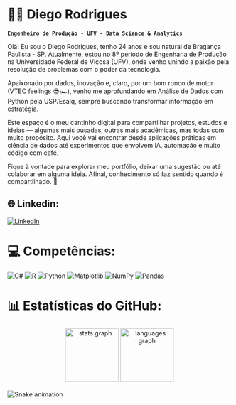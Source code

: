 # 👨‍💻 Diego Rodrigues

**`Engenheiro de Produção - UFV - Data Science & Analytics`**

Olá! Eu sou o Diego Rodrigues, tenho 24 anos e sou natural de Bragança Paulista - SP. Atualmente, estou no 8º período de Engenharia de Produção na Universidade Federal de Viçosa (UFV), onde venho unindo a paixão pela resolução de problemas com o poder da tecnologia.

Apaixonado por dados, inovação e, claro, por um bom ronco de motor (VTEC feelings 😎🏎️), venho me aprofundando em Análise de Dados com Python pela USP/Esalq, sempre buscando transformar informação em estratégia.

Este espaço é o meu cantinho digital para compartilhar projetos, estudos e ideias — algumas mais ousadas, outras mais acadêmicas, mas todas com muito propósito. Aqui você vai encontrar desde aplicações práticas em ciência de dados até experimentos que envolvem IA, automação e muito código com café.

Fique à vontade para explorar meu portfólio, deixar uma sugestão ou até colaborar em alguma ideia. Afinal, conhecimento só faz sentido quando é compartilhado. 🚀

## 🌐 Linkedin:
[![LinkedIn](https://img.shields.io/badge/LinkedIn-%230077B5.svg?logo=linkedin&logoColor=white)](https://www.linkedin.com/in/diegodeoliveirarodrigues/) 

# 💻 Competências:
![C#](https://img.shields.io/badge/c%23-%23239120.svg?style=for-the-badge&logo=csharp&logoColor=white) ![R](https://img.shields.io/badge/r-%23276DC3.svg?style=for-the-badge&logo=r&logoColor=white) ![Python](https://img.shields.io/badge/python-3670A0?style=for-the-badge&logo=python&logoColor=ffdd54) ![Matplotlib](https://img.shields.io/badge/Matplotlib-%23ffffff.svg?style=for-the-badge&logo=Matplotlib&logoColor=black) ![NumPy](https://img.shields.io/badge/numpy-%23013243.svg?style=for-the-badge&logo=numpy&logoColor=white) ![Pandas](https://img.shields.io/badge/pandas-%23150458.svg?style=for-the-badge&logo=pandas&logoColor=white)
# 📊 Estatísticas do GitHub:

###

<div align="center">
  <img src="https://github-readme-stats.vercel.app/api?username=diego-o-rodrigues&hide_title=false&hide_rank=false&show_icons=true&include_all_commits=true&count_private=true&disable_animations=false&theme=dark&locale=pt-br&hide_border=false&order=1" height="120" alt="stats graph"  />
  <img src="https://github-readme-stats.vercel.app/api/top-langs?username=diego-o-rodrigues&locale=pt-br&hide_title=false&layout=compact&card_width=320&langs_count=5&theme=dark&hide_border=false&order=2" height="120" alt="languages graph"  />
</div>

<!--
<br clear="both">
-->
<!--
<picture>
  <source media="(prefers-color-scheme: dark)" srcset="https://raw.githubusercontent.com/diego-o-rodrigues/diego-o-rodrigues/output/pacman-contribution-graph-dark.svg">
  <source media="(prefers-color-scheme: light)" srcset="https://raw.githubusercontent.com/diego-o-rodrigues/diego-o-rodrigues/output/pacman-contribution-graph.svg">
  <img alt="pacman contribution graph" src="https://raw.githubusercontent.com/diego-o-rodrigues/diego-o-rodrigues/output/pacman-contribution-graph.svg">
</picture>
-->

<br clear="both">

<img src="https://raw.githubusercontent.com/diego-o-rodrigues/diego-o-rodrigues/output/snake.svg" alt="Snake animation" />

###

